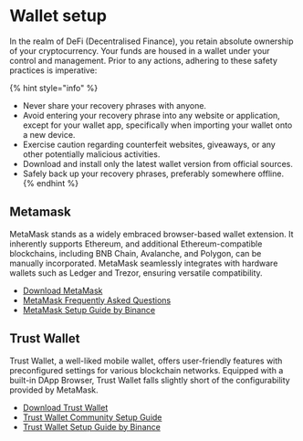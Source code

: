 # Wallet setup

In the realm of DeFi (Decentralised Finance), you retain absolute ownership of your cryptocurrency. Your funds are housed in a wallet under your control and management. Prior to any actions, adhering to these safety practices is imperative:

{% hint style="info" %}
* Never share your recovery phrases with anyone.
* Avoid entering your recovery phrase into any website or application, except for your wallet app, specifically when importing your wallet onto a new device.
* Exercise caution regarding counterfeit websites, giveaways, or any other potentially malicious activities.
* Download and install only the latest wallet version from official sources.
* Safely back up your recovery phrases, preferably somewhere offline.
{% endhint %}

## Metamask <img src="https://files.gitbook.com/v0/b/gitbook-x-prod.appspot.com/o/spaces%2F0vA1IaKR4DsRDmUf5J98%2Fuploads%2FiY8jgH6GF2KX9NAJmlDL%2Ffox.webp?alt=media&#x26;token=fd45088a-a5ba-4afe-a97c-2d41e9c74393" alt="" data-size="line">​ <a href="#metamask" id="metamask"></a>

MetaMask stands as a widely embraced browser-based wallet extension. It inherently supports Ethereum, and additional Ethereum-compatible blockchains, including BNB Chain, Avalanche, and Polygon, can be manually incorporated. MetaMask seamlessly integrates with hardware wallets such as Ledger and Trezor, ensuring versatile compatibility.

* ​[Download MetaMask](https://metamask.io/download.html)​
* ​[MetaMask Frequently Asked Questions](https://metamask.io/faqs/)​
* ​[MetaMask Setup Guide by Binance](https://academy.binance.com/en/articles/connecting-metamask-to-binance-smart-chain)​

## Trust Wallet <img src="https://files.gitbook.com/v0/b/gitbook-x-prod.appspot.com/o/spaces%2F0vA1IaKR4DsRDmUf5J98%2Fuploads%2FB5Hp1tJm7qg5w0ngrBxh%2Ftrust.webp?alt=media&#x26;token=44bd69b2-2474-4b31-8747-3208eca33193" alt="" data-size="line">​ <a href="#trust-wallet" id="trust-wallet"></a>

Trust Wallet, a well-liked mobile wallet, offers user-friendly features with preconfigured settings for various blockchain networks. Equipped with a built-in DApp Browser, Trust Wallet falls slightly short of the configurability provided by MetaMask.

* ​[Download Trust Wallet](https://trustwallet.com/download)​
* ​[Trust Wallet Community Setup Guide](https://community.trustwallet.com/t/how-to-create-a-multi-coin-wallet/41)​
* ​[Trust Wallet Setup Guide by Binance](https://www.binance.com/en/blog/ecosystem/how-to-set-up-and-use-trust-wallet-for-bnb-smart-chain-421499824684901157)
